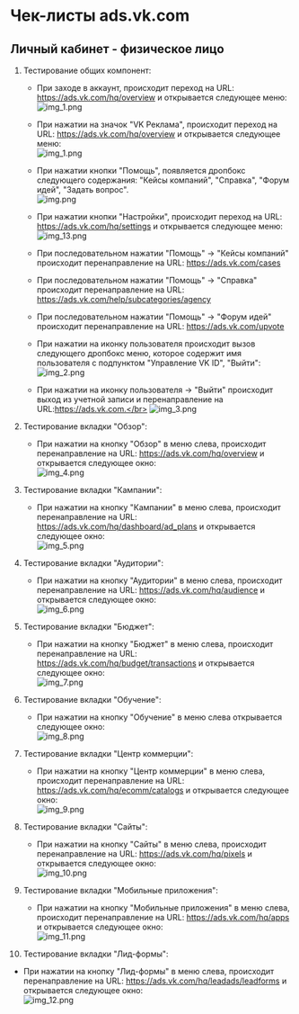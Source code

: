 # Чек-листы ads.vk.com

## Личный кабинет - физическое лицо

1. Тестирование общих компонент:
   * При заходе в аккаунт, происходит переход на URL: https://ads.vk.com/hq/overview и открывается следующее меню:</br>
   ![img_1.png](image/img_1.png)

   * При нажатии на значок "VK Реклама", происходит переход на URL: https://ads.vk.com/hq/overview и открывается следующее меню:</br>
   ![img_1.png](image/img_1.png)
   
   * При нажатии кнопки "Помощь", появляется дропбокс следующего содержания: "Кейсы компаний", "Справка", "Форум идей", "Задать вопрос".</br>
   ![img.png](image/img.png)

   * При нажатии кнопки "Настройки", происходит переход на URL: https://ads.vk.com/hq/settings и открывается следующее меню:</br>
   ![img_13.png](image/img_13.png)

   * При последовательном нажатии "Помощь" -> "Кейсы компаний" происходит перенаправление на URL: https://ads.vk.com/cases
   * При последовательном нажатии "Помощь" -> "Справка" происходит перенаправление на URL: https://ads.vk.com/help/subcategories/agency
   * При последовательном нажатии "Помощь" -> "Форум идей" происходит перенаправление на URL: https://ads.vk.com/upvote
   * При нажатии на иконку пользователя происходит вызов следующего дропбокс меню, которое содержит имя пользователя с подпунктом "Управление VK ID", "Выйти":</br>
   ![img_2.png](image/img_2.png)

   * При нажатии на иконку пользователя -> "Выйти" происходит выход из учетной записи и перенаправление на URL:https://ads.vk.com.</br>
   ![img_3.png](image/img_3.png)

2. Тестирование вкладки "Обзор": 
   * При нажатии на кнопку "Обзор" в меню слева, происходит перенаправление на URL: https://ads.vk.com/hq/overview и открывается следующее окно:</br>
   ![img_4.png](image/img_4.png)

3. Тестирование вкладки "Кампании":
   * При нажатии на кнопку "Кампании" в меню слева, происходит перенаправление на URL: https://ads.vk.com/hq/dashboard/ad_plans и открывается следующее окно:</br>
   ![img_5.png](image/img_5.png)

4. Тестирование вкладки "Аудитории":
   * При нажатии на кнопку "Аудитории" в меню слева, происходит перенаправление на URL: https://ads.vk.com/hq/audience и открывается следующее окно:</br>
     ![img_6.png](image/img_6.png)

5. Тестирование вкладки "Бюджет":
   * При нажатии на кнопку "Бюджет" в меню слева, происходит перенаправление на URL: https://ads.vk.com/hq/budget/transactions и открывается следующее окно:</br>
     ![img_7.png](image/img_7.png)

6. Тестирование вкладки "Обучение":
   * При нажатии на кнопку "Обучение" в меню слева открывается следующее окно:</br>
     ![img_8.png](image/img_8.png)

7. Тестирование вкладки "Центр коммерции":
   * При нажатии на кнопку "Центр коммерции" в меню слева, происходит перенаправление на URL: https://ads.vk.com/hq/ecomm/catalogs и открывается следующее окно:</br>
     ![img_9.png](image/img_9.png)

8. Тестирование вкладки "Сайты":
   * При нажатии на кнопку "Сайты" в меню слева, происходит перенаправление на URL: https://ads.vk.com/hq/pixels и открывается следующее окно:</br>
     ![img_10.png](image/img_10.png)

9. Тестирование вкладки "Мобильные приложения":
   * При нажатии на кнопку "Мобильные приложения" в меню слева, происходит перенаправление на URL: https://ads.vk.com/hq/apps и открывается следующее окно:</br>
     ![img_11.png](image/img_11.png)

10. Тестирование вкладки "Лид-формы":
   * При нажатии на кнопку "Лид-формы" в меню слева, происходит перенаправление на URL: https://ads.vk.com/hq/leadads/leadforms и открывается следующее окно:</br>
     ![img_12.png](image/img_12.png)
